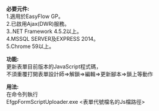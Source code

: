 **必要元件:**  
1.適用於EasyFlow GP。  
2.已啟用Ajax(DWR)服務。  
3..NET Framework 4.5.2以上。  
4.MSSQL SERVER及EXPRESS 2014。  
5.Chrome 59以上。  

**功能:**  
更新表單目前版本的JavaScript程式碼，  
不須重覆打開表單設計師=>解鎖=>編輯=>更新腳本=>鎖上等動作  

**用法:**  
在命令列執行  
EfgpFormScriptUploader.exe <表單代號檔名的Js檔路徑>  